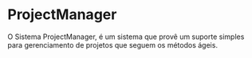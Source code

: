 # ProjectManager
O Sistema ProjectManager, é um sistema que provê um suporte simples para gerenciamento de projetos que seguem os métodos ágeis.
